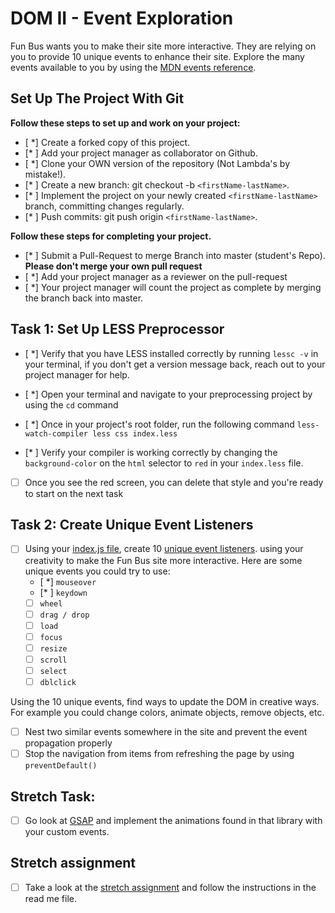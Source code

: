 # DOM II - Event Exploration

Fun Bus wants you to make their site more interactive. They are relying on you to provide 10 unique events to enhance their site. Explore the many events available to you by using the [MDN events reference](https://developer.mozilla.org/en-US/docs/Web/Events).

## Set Up The Project With Git

**Follow these steps to set up and work on your project:**

* [ *] Create a forked copy of this project.
* [* ] Add your project manager as collaborator on Github.
* [ *] Clone your OWN version of the repository (Not Lambda's by mistake!).
* [* ] Create a new branch: git checkout -b `<firstName-lastName>`.
* [* ] Implement the project on your newly created `<firstName-lastName>` branch, committing changes regularly.
* [* ] Push commits: git push origin `<firstName-lastName>`.

**Follow these steps for completing your project.**

* [* ] Submit a Pull-Request to merge <firstName-lastName> Branch into master (student's  Repo). **Please don't merge your own pull request**
* [ *] Add your project manager as a reviewer on the pull-request
* [ *] Your project manager will count the project as complete by merging the branch back into master.

## Task 1: Set Up LESS Preprocessor

* [ *] Verify that you have LESS installed correctly by running `lessc -v` in your terminal, if you don't get a version message back, reach out to your project manager for help.

* [ *] Open your terminal and navigate to your preprocessing project by using the `cd` command

* [ *] Once in your project's root folder, run the following command `less-watch-compiler less css index.less`

* [* ] Verify your compiler is working correctly by changing the `background-color` on the `html` selector to `red` in your `index.less` file.

* [ ] Once you see the red screen, you can delete that style and you're ready to start on the next task

## Task 2: Create Unique Event Listeners

* [ ] Using your [index.js file](js/index.js), create 10 [unique event listeners](https://developer.mozilla.org/en-US/docs/Web/Events). using your creativity to make the Fun Bus site more interactive.  Here are some unique events you could try to use: 
	* [ *] `mouseover`
	* [* ] `keydown`
	* [ ] `wheel`
	* [ ] `drag / drop`
	* [ ] `load`
	* [ ] `focus`
	* [ ] `resize`
	* [ ] `scroll`
	* [ ] `select`
	* [ ] `dblclick`

Using the 10 unique events, find ways to update the DOM in creative ways. For example you could change colors, animate objects, remove objects, etc.

* [ ] Nest two similar events somewhere in the site and prevent the event propagation properly
* [ ] Stop the navigation from items from refreshing the page by using `preventDefault()`

## Stretch Task:

* [ ] Go look at [GSAP](https://greensock.com/) and implement the animations found in that library with your custom events.

## Stretch assignment

* [ ] Take a look at the [stretch assignment](stretch-assignment) and follow the instructions in the read me file.
